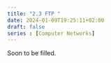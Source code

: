 ```yaml
---
title: "2.3 FTP "
date: 2024-01-09T19:25:11+02:00
draft: false
series : [Computer Networks]
---
```


Soon to be filled.
